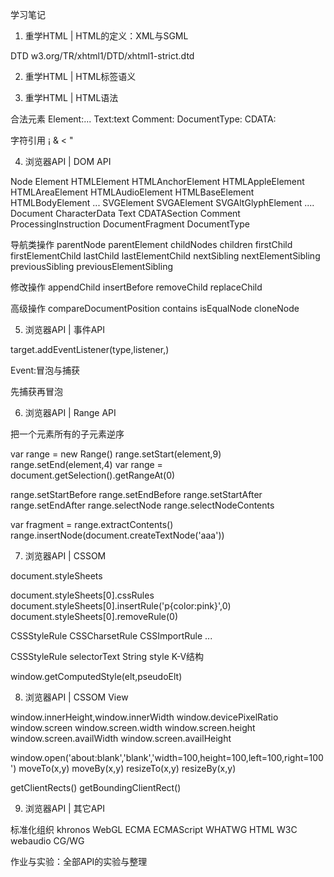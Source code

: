 学习笔记

1. 重学HTML | HTML的定义：XML与SGML

DTD
w3.org/TR/xhtml1/DTD/xhtml1-strict.dtd

2. 重学HTML | HTML标签语义

3. 重学HTML | HTML语法

合法元素
Element:<tagname>...</tagname>
Text:text
Comment:<!--comments-->
DocumentType:<!Doctype html>
CDATA:<![CDATA[]]>

字符引用
&#161;
&amp;
&lt;
&quot;

4. 浏览器API | DOM API

Node
    Element
        HTMLElement
            HTMLAnchorElement
            HTMLAppleElement
            HTMLAreaElement
            HTMLAudioElement
            HTMLBaseElement
            HTMLBodyElement
            ...
        SVGElement
            SVGAElement
            SVGAltGlyphElement
            ....
    Document
    CharacterData
        Text
            CDATASection
        Comment
        ProcessingInstruction
    DocumentFragment
    DocumentType

导航类操作
    parentNode          parentElement
    childNodes          children
    firstChild          firstElementChild
    lastChild           lastElementChild
    nextSibling         nextElementSibling
    previousSibling     previousElementSibling

修改操作
    appendChild
    insertBefore
    removeChild
    replaceChild

高级操作
    compareDocumentPosition
    contains
    isEqualNode
    cloneNode

5. 浏览器API | 事件API

target.addEventListener(type,listener,)

Event:冒泡与捕获

先捕获再冒泡

6. 浏览器API | Range API

把一个元素所有的子元素逆序

var range = new Range()
range.setStart(element,9)
range.setEnd(element,4)
var range = document.getSelection().getRangeAt(0)

range.setStartBefore
range.setEndBefore
range.setStartAfter
range.setEndAfter
range.selectNode
range.selectNodeContents

var fragment = range.extractContents()
range.insertNode(document.createTextNode('aaa'))

7. 浏览器API | CSSOM

document.styleSheets

document.styleSheets[0].cssRules
document.styleSheets[0].insertRule('p{color:pink}',0)
document.styleSheets[0].removeRule(0)

CSSStyleRule
CSSCharsetRule
CSSImportRule
...

CSSStyleRule
    selectorText String
    style K-V结构

window.getComputedStyle(elt,pseudoElt)

8. 浏览器API | CSSOM View

window.innerHeight,window.innerWidth
window.devicePixelRatio
window.screen
    window.screen.width
    window.screen.height
    window.screen.availWidth
    window.screen.availHeight

window.open('about:blank','blank','width=100,height=100,left=100,right=100')
moveTo(x,y)
moveBy(x,y)
resizeTo(x,y)
resizeBy(x,y)

getClientRects()
getBoundingClientRect()

9. 浏览器API | 其它API

标准化组织
khronos
    WebGL
ECMA
    ECMAScript
WHATWG
    HTML
W3C
    webaudio
    CG/WG

作业与实验：全部API的实验与整理






